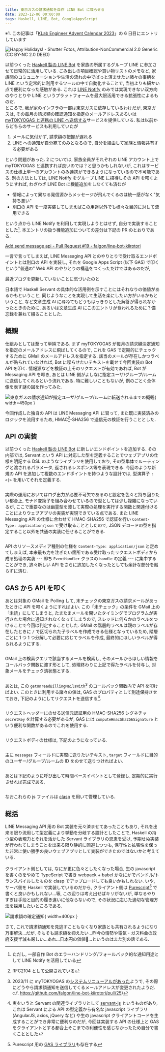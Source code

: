 ```yaml
---
title: 東京ガスの請求通知を自作 LINE Bot に喋らせる
date: 2023-12-06 00:00:00
tags: Haskell, LINE, Bot, GoogleAppsScript
---
```


※1. この記事は「[KLab Engineer Advent Calendar 2023](https://qiita.com/advent-calendar/2023/klab)」の 6 日目にエントリしています

![Happy Holidays! - [Shutter Fotos](https://www.flickr.com/photos/shutterfotos/), [Attribution-NonCommercial 2.0 Generic (CC BY-NC 2.0 DEED)](https://creativecommons.org/licenses/by/2.0/)](./8306214630_1a6a1c5413_w.jpg)

以前つくった
[Haskell 製の LINE Bot](https://roki.dev/roki.log/2022/04/10/LineBotDevelopment/index.html)
を家族の所属するグループ LINE に参加させて日常的に活用している.
ごみ出しの項目確認や買い物リストのメモなど,
家族間のコミュニケーションや生活の流れの中でぱっと済ませたい諸々の事柄を
LINE という定常的に利用するツールの中で自動化することで,
当初よりも細かい点で便利になった感触がある.
これは [LINE Notify](https://notify-bot.line.me/ja/)
のみでは実現できない双方向のやりとりや
LINE というプラットフォームを最大限活用できる拡張性によるものだ.<br>
ところで, 我が家のインフラの一部は東京ガスに依存しているわけだが,
東京ガスは,
その毎月の請求額の確認通知を指定のメールアドレスあるいは
[myTOKYOGAS と連携の LINE へ送信する](https://members.tokyo-gas.co.jp/contents/public/line/information.html)サービスを提供している.
私は以前からどちらのサービスも利用していたが

1. メールに気付かず, 請求額の把握が遅れる
2. LINE への通知が自分宛てのみとなるので, 自分を経由して家族と情報共有する必要がある

という問題があった.
2 については,
家族全員がそれぞれの LINE アカウント上で myTOKYOGAS と連携すれば良いのでは？と思うかもしれないが,
これはサービスの仕様上単一のアカウントのみ連携ができるようになっているので不可能である.
別の方法としては, LINE Notify をグループ LINE に招待しその API を叩くようにすれば,
わざわざ LINE Bot に機能追加をしなくても済むが

- 情報によって異なる発信源からメッセージが飛んでくるのは統一感がなく"気持ち悪い"
- 別口の API を一度実装してしまえばこの用途以外でも様々な目的に対して流用できる

という点から LINE Notify を利用して実現しようとはせず, 自分で実装することとした[^1].
本エントリの扱う機能追加についての差分は下記の PR のとおりである.

<div class="has-text-centered mt-2 mb-2">
<i class="fab fa-github fa-fw"></i>
<a href="https://github.com/falgon/line-bot-kiirotori/pull/19">Add send message api - Pull Request #19 - falgon/line-bot-kiirotori</a>
</div>

一言で言ってしまえば,
LINE Messaging API とのやりとりで受け取るエンドポイントとは別口の API を実装し,
それを Google Apps Script (以下 GAS) で叩くという"普通の" Web API のやりとりの構造をつくっただけではあるのだが,

<p class="is-size-7">最近ブログを更新していないことに気づいたのと</p>日本語で
Haskell Servant の具体的な活用例を示すことにはそれなりの価値があるかもということ,
同じようなことを実現して生活を楽にしたい方がいるかもということ,
など文章生成 AI に尋ねてもどうもはっきりとした解答が得られなかったときのために,
あるいは文章生成 AI にこのエントリが食われるために？備忘録を兼ねて綴ることとした.

<!--more-->

## 概観

仕組みとしては至って単純である.
まず myTOKYOGAS
が毎月の請求額決定通知を指定のメールアドレスに飛ばしてくるので,
これを GAS で定期的にチェックするために GMail のメールアドレスを指定する.
該当のメールが存在しかつラベルが貼られていなければ,
Bot に喋らせたいテキストを載せて今回実装の Bot API を叩く.
情報源などを検証の上そのリクエストが有効であれば,
Bot が Messaging API を叩き, あとは LINE 側がよしなに指定ユーザ/グループ/ルームに送信してくれるという流れである.
特に難しいこともないが, 例のごとく全体像を表す謎の図を作ってみた.

![東京ガスの請求通知が指定ユーザ/グループ/ルームに転送されるまでの概観](./overview.png){ width=450px }

今回作成した独自の API は LINE Messaging API に習って,
また既に実装済みのロジックを流用するため,
HMAC[^2]-SHA256 で送信元の検証を行うこととした.

## API の実装

以前つくった
[Haskell 製の LINE Bot](https://roki.dev/roki.log/2022/04/10/LineBotDevelopment/index.html)
に新しいエンドポイントを追加する.
その内部では, Servant という
API に対応した型を定義することでウェブアプリの仕様を明記する
DSL のようなライブラリを使用しており,
その型単体でルーティングと渡されるパラメータ, 返されるレスポンス等を表現できる.
今回のような新規の API
を追加して複数のエンドポイントを持つような設計では,
型演算子 `:<|>` を用いてそれを定義する.

<div class="mb-2 mt-2" style="max-height: 400px; overflow-y: scroll;">
<script src="https://emgithub.com/embed-v2.js?target=https%3A%2F%2Fgithub.com%2Ffalgon%2Fline-bot-kiirotori%2Fblob%2Fbfd4b5654bb9f26351d9b8a4cb7b7b595c707a07%2Fsrc%2FLBKiirotori%2FWebhook%2FCore.hs%23L110-L121&style=github&type=code&showBorder=on&showLineNumbers=on&showFileMeta=on&showFullPath=on&showCopy=on&fetchFromJsDelivr=on"></script>
<script src="https://emgithub.com/embed-v2.js?target=https%3A%2F%2Fgithub.com%2Ffalgon%2Fline-bot-kiirotori%2Fblob%2Fbfd4b5654bb9f26351d9b8a4cb7b7b595c707a07%2Fsrc%2FLBKiirotori%2FWebhook%2FCore.hs%23L161&style=github&type=code&showBorder=on&showLineNumbers=on&showFileMeta=on&showFullPath=on&showCopy=on&fetchFromJsDelivr=on"></script>
<script src="https://emgithub.com/embed-v2.js?target=https%3A%2F%2Fgithub.com%2Ffalgon%2Fline-bot-kiirotori%2Fblob%2Fbfd4b5654bb9f26351d9b8a4cb7b7b595c707a07%2Fsrc%2FLBKiirotori%2FWebhook%2FCore.hs%23L170-187&style=github&type=code&showBorder=on&showLineNumbers=on&showFileMeta=on&showFullPath=on&showCopy=on&fetchFromJsDelivr=on"></script>
</div>

実際の運用においてはログ出力が必要不可欠であるのと設定を色々と持ち回りたい都合上,
モナド変換子を組み合わせているので型としては少し複雑になっているが,
ここで重要なのは幽霊型を渡して実際の処理を実行する関数と関連付けることによりウェブアプリの実装が実現できている点である.
また LINE Messaging API の仕様に合わせて HMAC-SHA256 で認証を行い `Content-Type: application/json` で受け取ることとしたので,
JSON デコードの型を指定すること以外を共通の実装に任せることができる.

<div class="mb-2 mt-2" style="max-height: 400px; overflow-y: scroll;">
<script src="https://emgithub.com/embed-v2.js?target=https%3A%2F%2Fgithub.com%2Ffalgon%2Fline-bot-kiirotori%2Fblob%2Fbfd4b5654bb9f26351d9b8a4cb7b7b595c707a07%2Fsrc%2FLBKiirotori%2FWebhook%2FCore.hs%23L123-159&style=github&type=code&showBorder=on&showLineNumbers=on&showFileMeta=on&showFullPath=on&showCopy=on&fetchFromJsDelivr=on"></script>
<script src="https://emgithub.com/embed-v2.js?target=https%3A%2F%2Fgithub.com%2Ffalgon%2Fline-bot-kiirotori%2Fblob%2Fbfd4b5654bb9f26351d9b8a4cb7b7b595c707a07%2Fsrc%2FLBKiirotori%2FWebhook%2FEventHandlers%2FClass.hs%23L7-8&style=github&type=code&showBorder=on&showLineNumbers=on&showFileMeta=on&showFullPath=on&showCopy=on&fetchFromJsDelivr=on"></script>
</div>

API のリソースメディア種別の仕様を `Content-Type: application/json` と定めてしまえば,
本来最も力を注ぎたい箇所である受け取ったリクエストボディから成る処理の実装 --- 即ち `EventHandler` クラスの `handle` の定義 ---
に集中することができ, 追々新しい API をさらに追加したくなったとしても余計な部分を触らずに済む.

## GAS から API を叩く

あとは対象の GMail を Polling して,
末チェックの東京ガスの請求メールがあったときに API を叩くようにすればよい.
この「未チェック」の条件を GMail 上の「未読」にしてしまうと,
たまたまメールを開いたタイミングでプログラムが実行された場合に通知されなくなってしまうので,
スレッドに何らかのラベルをつけることで今回は判定することとした.
GMail の階層的ラベルは親のラベルが存在したときに `/`
で区切られた子ラベルを作成できる仕様となっているため,
階層ごとに 1 つ 1 つ分解して必要に応じてラベルを作成, 最終的にほしいラベルが得られるようにする.

<div class="mb-2 mt-2" style="max-height: 400px; overflow-y: scroll;">
<script src="https://emgithub.com/embed-v2.js?target=https%3A%2F%2Fgithub.com%2Ffalgon%2Fline-bot-kiirotori%2Fblob%2F8a9926634095c7a186bd4aaa57ebf757d4536122%2Fclient%2Fgas%2Fgmail.js%23L1-12&style=github&type=code&showBorder=on&showLineNumbers=on&showFileMeta=on&showFullPath=on&showCopy=on&fetchFromJsDelivr=on"></script>
</div>

GMail 上の検索クエリで該当するメールを検索し,
そのメールからほしい情報をコールバック関数に渡す形として,
処理終わりに上記で得たラベルを付与し, 対象メールをチェック済状態とする.

<div class="mb-2 mt-2" style="max-height: 400px; overflow-y: scroll;">
<script src="https://emgithub.com/embed-v2.js?target=https%3A%2F%2Fgithub.com%2Ffalgon%2Fline-bot-kiirotori%2Fblob%2F8a9926634095c7a186bd4aaa57ebf757d4536122%2Fclient%2Fgas%2Fgmail.js%23L14-32&style=github&type=code&showBorder=on&showLineNumbers=on&showFileMeta=on&showFullPath=on&showCopy=on&fetchFromJsDelivr=on"></script>
</div>

あとは, この `getUnreadBillingMailsWith`[^3] のコールバック関数内で API を叩けばよい.
このときに利用する諸々の値は, GAS のプロパティとして別途保持させておき,
下記のようにしてリクエストを送信する[^4].

<div class="mb-2 mt-2" style="max-height: 400px; overflow-y: scroll;">
<script src="https://emgithub.com/embed-v2.js?target=https%3A%2F%2Fgithub.com%2Ffalgon%2Fline-bot-kiirotori%2Fblob%2F8a9926634095c7a186bd4aaa57ebf757d4536122%2Fclient%2Fgas%2Fmain.js%23L1&style=github&type=code&showBorder=on&showLineNumbers=on&showFileMeta=on&showFullPath=on&showCopy=on&fetchFromJsDelivr=on"></script>
<script src="https://emgithub.com/embed-v2.js?target=https%3A%2F%2Fgithub.com%2Ffalgon%2Fline-bot-kiirotori%2Fblob%2F8a9926634095c7a186bd4aaa57ebf757d4536122%2Fclient%2Fgas%2Fmain.js%23L14-25&style=github&type=code&showBorder=on&showLineNumbers=on&showFileMeta=on&showFullPath=on&showCopy=on&fetchFromJsDelivr=on"></script>
</div>

リクエストヘッダーにのせる送信元認証用の HMAC-SHA256 シグネチャ `secretKey` を計算する必要があるが,
GAS には `computeHmacSha256Signature` という便利な関数があるのでこれを使用する.

<div class="mb-2 mt-2" style="max-height: 400px; overflow-y: scroll;">
<script src="https://emgithub.com/embed-v2.js?target=https%3A%2F%2Fgithub.com%2Ffalgon%2Fline-bot-kiirotori%2Fblob%2F8a9926634095c7a186bd4aaa57ebf757d4536122%2Fclient%2Fgas%2Fmain.js%23L3-12&style=github&type=code&showBorder=on&showLineNumbers=on&showFileMeta=on&showFullPath=on&showCopy=on&fetchFromJsDelivr=on"></script>
</div>

リクエストボディの仕様は, 下記のようになっている.

<div class="mb-2 mt-2" style="max-height: 400px; overflow-y: scroll;">
<script src="https://emgithub.com/embed-v2.js?target=https%3A%2F%2Fgithub.com%2Ffalgon%2Fline-bot-kiirotori%2Fblob%2Fbfd4b5654bb9f26351d9b8a4cb7b7b595c707a07%2Fsrc%2FLBKiirotori%2FWebhook%2FEventObject%2FCore.hs%23L62-82&style=github&type=code&showBorder=on&showLineNumbers=on&showFileMeta=on&showFullPath=on&showCopy=on&fetchFromJsDelivr=on"></script>
</div>

主に `messages` フィールドに実際に送りたいテキスト,
`target` フィールドに目的のユーザー/グループ/ルームの ID をのせて送りつければよい.

<div class="mb-2 mt-2" style="max-height: 400px; overflow-y: scroll;">
<script src="https://emgithub.com/embed-v2.js?target=https%3A%2F%2Fgithub.com%2Ffalgon%2Fline-bot-kiirotori%2Fblob%2F8a9926634095c7a186bd4aaa57ebf757d4536122%2Fclient%2Fgas%2Fmain.js%23L41-67&style=github&type=code&showBorder=on&showLineNumbers=on&showFileMeta=on&showFullPath=on&showCopy=on&fetchFromJsDelivr=on"></script>
</div>

あとは下記のように呼び出して時間ベースイベントとして登録し, 定期的に実行させれば完成である.

<div class="mb-2 mt-2" style="max-height: 400px; overflow-y: scroll;">
<script src="https://emgithub.com/embed-v2.js?target=https%3A%2F%2Fgithub.com%2Ffalgon%2Fline-bot-kiirotori%2Fblob%2F8a9926634095c7a186bd4aaa57ebf757d4536122%2Fclient%2Fgas%2Fmain.js%23L69-76&style=github&type=code&showBorder=on&showLineNumbers=on&showFileMeta=on&showFullPath=on&showCopy=on&fetchFromJsDelivr=on"></script>
</div>

なおこれらの js ファイルは [clasp](https://github.com/google/clasp) を用いて管理している.

## 総括

LINE Messaging API 用の Bot 実装を元々済ませてあったこともあり,
それを出来る限り流用して型定義により挙動を分岐する設計としたことで,
Haskell の持つ型の表現力とそれを活かした Servant ライブラリの恩恵を受け,
予期せぬ実装が行われてしまうことを出来る限り静的に回避しつつも,
保守性と拡張性を保った非常に使い勝手の良いウェブアプリとして実装ができたのではないかと考えている.<br><br>
クライアント側としては, なにか更に色々としたくなった場合, 生の javascript を書くのをやめて
TypeScript で書き webpack + babel かなにかでバンドル/トランスパイルしたものを clasp でアップロードしても良いかもしれない.
いや, サーバ側を Haskell で実装しているのだから, クライアント側は [Purescript](https://www.purescript.org/)[^5]
で書くと良いかもしれない...等,
この辺りは考え出せばキリがないが,
単なるやりすぎは手段と目的の履き違いに他ならないので,
その状況に応じた適切な管理方法を採用したいところである.

![請求額の確定通知](./message_from_bot.jpg){ width=400px }

さて,
これで請求額通知を見逃すこともなくなり家族とも共有されるようになり万事解決...だが,
そもそも請求額を抑えたい...昨今の情勢や電気・ガス料金の政府支援半減も厳しい...あれ...日本円の価値:thinking:...というのはまた別の話である.

[^1]: ただし, 一部自作 Bot のエラーハンドリング/フォールバック的な通知用途として LINE Notify を活用している
[^2]: RFC2104 として公開されている
[^3]: 2023/11 に myTOKYOGAS の[システムリニューアルがあった](https://members.tokyo-gas.co.jp/contents/public/about/renewal.html)ようで, その際にどうやら請求額通知を送信してくるメールアドレスが変更されたようだ. c.f. <https://github.com/falgon/line-bot-kiirotori/pull/25>)
[^4]:
    実をいうと Servant の関連ライブラリとして [servant-js](https://hackage.haskell.org/package/servant-js) というものがあり,
    これは Servant による API の型定義から有名な javascript ライブラリ (AngularJS, axios, jQuery など) や生の
    javascript クライアントコードを生成することができ非常に便利なのだが,
    今回は実装する API の仕様上と GAS をクライアントとする都合上そこまでの利便性を感じなかったため自分で書くこととした

[^5]: Purescript 用の [GAS ライブラリ](https://pursuit.purescript.org/packages/purescript-google-apps/0.0.3)も存在する
